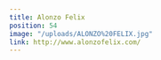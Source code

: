 ```yaml
---
title: Alonzo Felix
position: 54
image: "/uploads/ALONZO%20FELIX.jpg"
link: http://www.alonzofelix.com/
---
```


